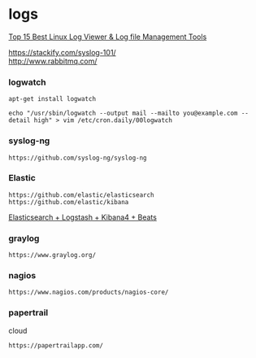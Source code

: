 logs
======
[Top 15 Best Linux Log Viewer & Log file Management Tools](https://www.ubuntupit.com/best-linux-log-viewer-and-log-file-management-tools)

https://stackify.com/syslog-101/  
http://www.rabbitmq.com/

### logwatch
    apt-get install logwatch

    echo "/usr/sbin/logwatch --output mail --mailto you@example.com --detail high" > vim /etc/cron.daily/00logwatch

### **syslog-ng**
    https://github.com/syslog-ng/syslog-ng
 
### **Elastic**  
    https://github.com/elastic/elasticsearch  
    https://github.com/elastic/kibana
    
[Elasticsearch + Logstash + Kibana4 + Beats](https://m.habr.com/ru/post/277029/)

### **graylog**
    https://www.graylog.org/

### **nagios**

    https://www.nagios.com/products/nagios-core/
    
### **papertrail** 
cloud  

    https://papertrailapp.com/